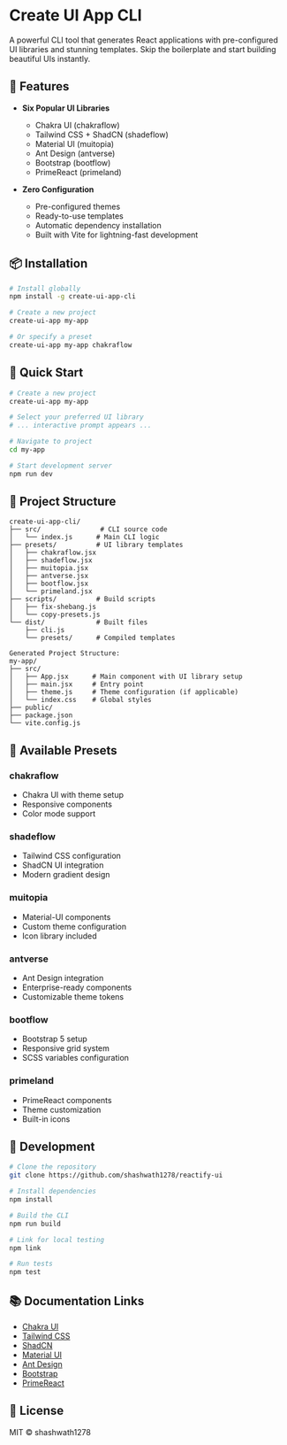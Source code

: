 # Create UI App CLI

A powerful CLI tool that generates React applications with pre-configured UI libraries and stunning templates. Skip the boilerplate and start building beautiful UIs instantly.

## 🌟 Features

- **Six Popular UI Libraries**
  - Chakra UI (chakraflow)
  - Tailwind CSS + ShadCN (shadeflow)
  - Material UI (muitopia)
  - Ant Design (antverse)
  - Bootstrap (bootflow)
  - PrimeReact (primeland)

- **Zero Configuration**
  - Pre-configured themes
  - Ready-to-use templates
  - Automatic dependency installation
  - Built with Vite for lightning-fast development

## 📦 Installation

```bash
# Install globally
npm install -g create-ui-app-cli

# Create a new project
create-ui-app my-app

# Or specify a preset
create-ui-app my-app chakraflow
```

## 🚀 Quick Start

```bash
# Create a new project
create-ui-app my-app

# Select your preferred UI library
# ... interactive prompt appears ...

# Navigate to project
cd my-app

# Start development server
npm run dev
```

## 📁 Project Structure

```
create-ui-app-cli/
├── src/               # CLI source code
│   └── index.js      # Main CLI logic
├── presets/          # UI library templates
│   ├── chakraflow.jsx
│   ├── shadeflow.jsx
│   ├── muitopia.jsx
│   ├── antverse.jsx
│   ├── bootflow.jsx
│   └── primeland.jsx
├── scripts/          # Build scripts
│   ├── fix-shebang.js
│   └── copy-presets.js
└── dist/             # Built files
    ├── cli.js
    └── presets/      # Compiled templates

Generated Project Structure:
my-app/
├── src/
│   ├── App.jsx      # Main component with UI library setup
│   ├── main.jsx     # Entry point
│   ├── theme.js     # Theme configuration (if applicable)
│   └── index.css    # Global styles
├── public/
├── package.json
└── vite.config.js
```

## 🎨 Available Presets

### chakraflow
- Chakra UI with theme setup
- Responsive components
- Color mode support

### shadeflow
- Tailwind CSS configuration
- ShadCN UI integration
- Modern gradient design

### muitopia
- Material-UI components
- Custom theme configuration
- Icon library included

### antverse
- Ant Design integration
- Enterprise-ready components
- Customizable theme tokens

### bootflow
- Bootstrap 5 setup
- Responsive grid system
- SCSS variables configuration

### primeland
- PrimeReact components
- Theme customization
- Built-in icons

## 🔧 Development

```bash
# Clone the repository
git clone https://github.com/shashwath1278/reactify-ui

# Install dependencies
npm install

# Build the CLI
npm run build

# Link for local testing
npm link

# Run tests
npm test
```

## 📚 Documentation Links

- [Chakra UI](https://chakra-ui.com/docs)
- [Tailwind CSS](https://tailwindcss.com/docs)
- [ShadCN](https://ui.shadcn.com/)
- [Material UI](https://mui.com/material-ui/)
- [Ant Design](https://ant.design/docs/react/introduce)
- [Bootstrap](https://getbootstrap.com/docs/)
- [PrimeReact](https://primereact.org/)

## 📄 License

MIT © shashwath1278

